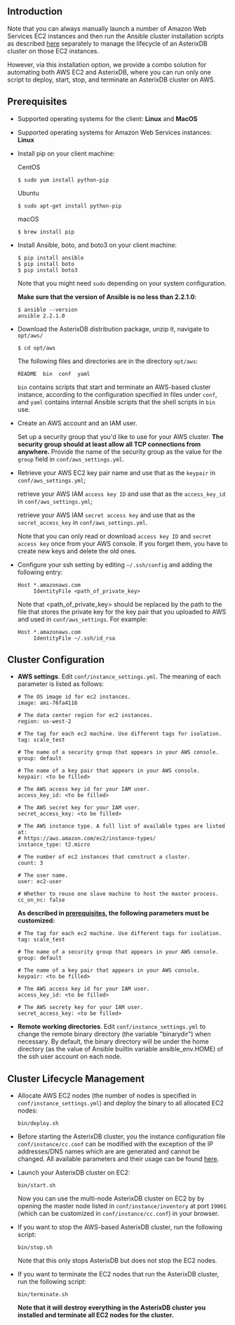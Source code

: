 <!--
 ! Licensed to the Apache Software Foundation (ASF) under one
 ! or more contributor license agreements.  See the NOTICE file
 ! distributed with this work for additional information
 ! regarding copyright ownership.  The ASF licenses this file
 ! to you under the Apache License, Version 2.0 (the
 ! "License"); you may not use this file except in compliance
 ! with the License.  You may obtain a copy of the License at
 !
 !   http://www.apache.org/licenses/LICENSE-2.0
 !
 ! Unless required by applicable law or agreed to in writing,
 ! software distributed under the License is distributed on an
 ! "AS IS" BASIS, WITHOUT WARRANTIES OR CONDITIONS OF ANY
 ! KIND, either express or implied.  See the License for the
 ! specific language governing permissions and limitations
 ! under the License.
 !-->

## <a id="Introduction">Introduction</a>
   Note that you can always manually launch a number of Amazon Web Services EC2 instances and then run the
   Ansible cluster installation scripts as described [here](ansible.html) separately to manage the
   lifecycle of an AsterixDB cluster on those EC2 instances.

   However, via this installation option, we provide a combo solution for automating both AWS EC2
   and AsterixDB, where you can run only one script to deploy, start, stop, and terminate
   an AsterixDB cluster on AWS.

## <a id="Prerequisites">Prerequisites</a>
  *  Supported operating systems for the client: **Linux** and **MacOS**

  *  Supported operating systems for Amazon Web Services instances: **Linux**

  *  Install pip on your client machine:

     CentOS

         $ sudo yum install python-pip

     Ubuntu

         $ sudo apt-get install python-pip

     macOS

         $ brew install pip

  *  Install Ansible, boto, and boto3 on your client machine:

         $ pip install ansible
         $ pip install boto
         $ pip install boto3

     Note that you might need `sudo` depending on your system configuration.

     **Make sure that the version of Ansible is no less than 2.2.1.0**:

         $ ansible --version
         ansible 2.2.1.0

  *  Download the AsterixDB distribution package, unzip it, navigate to `opt/aws/`

         $ cd opt/aws

     The following files and directories are in the directory `opt/aws`:

         README  bin  conf  yaml

     `bin` contains scripts that start and terminate an AWS-based cluster instance, according to the configuration
     specified in files under `conf`, and `yaml` contains internal Ansible scripts that the shell scripts in `bin` use.

  *  Create an AWS account and an IAM user.

     Set up a security group that you'd like to use for your AWS cluster.
     **The security group should at least allow all TCP connections from anywhere.**
     Provide the name of the security group as the value for the `group` field in `conf/aws_settings.yml`.

  *  Retrieve your AWS EC2 key pair name and use that as the `keypair` in `conf/aws_settings.yml`;

     retrieve your AWS IAM `access key ID` and use that as the `access_key_id` in `conf/aws_settings.yml`;

     retrieve your AWS IAM `secret access key` and use that as the `secret_access_key` in `conf/aws_settings.yml`.

     Note that you can only read or download `access key ID` and `secret access key` once from your AWS console.
     If you forget them, you have to create new keys and delete the old ones.

  *  Configure your ssh setting by editing `~/.ssh/config` and adding the following entry:

         Host *.amazonaws.com
              IdentityFile <path_of_private_key>

     Note that \<path_of_private_key\> should be replaced by the path to the file that stores the private key for the
     key pair that you uploaded to AWS and used in `conf/aws_settings`. For example:

         Host *.amazonaws.com
              IdentityFile ~/.ssh/id_rsa

## <a id="config">Cluster Configuration</a>
  *  **AWS settings**.  Edit `conf/instance_settings.yml`. The meaning of each parameter is listed as follows:

         # The OS image id for ec2 instances.
         image: ami-76fa4116

         # The data center region for ec2 instances.
         region: us-west-2

         # The tag for each ec2 machine. Use different tags for isolation.
         tag: scale_test

         # The name of a security group that appears in your AWS console.
         group: default

         # The name of a key pair that appears in your AWS console.
         keypair: <to be filled>

         # The AWS access key id for your IAM user.
         access_key_id: <to be filled>

         # The AWS secret key for your IAM user.
         secret_access_key: <to be filled>

         # The AWS instance type. A full list of available types are listed at:
         # https://aws.amazon.com/ec2/instance-types/
         instance_type: t2.micro

         # The number of ec2 instances that construct a cluster.
         count: 3

         # The user name.
         user: ec2-user

         # Whether to reuse one slave machine to host the master process.
         cc_on_nc: false

      **As described in [prerequisites](#Prerequisites), the following parameters must be customized:**

         # The tag for each ec2 machine. Use different tags for isolation.
         tag: scale_test

         # The name of a security group that appears in your AWS console.
         group: default

         # The name of a key pair that appears in your AWS console.
         keypair: <to be filled>

         # The AWS access key id for your IAM user.
         access_key_id: <to be filled>

         # The AWS secrety key for your IAM user.
         secret_access_key: <to be filled>

  *  **Remote working directories**. Edit `conf/instance_settings.yml` to change the remote binary directory
     (the variable "binarydir") when necessary. By default, the binary directory will be under the home directory
     (as the value of Ansible builtin variable ansible_env.HOME) of the ssh user account on each node.


## <a id="lifecycle">Cluster Lifecycle Management</a>
  *  Allocate AWS EC2 nodes (the number of nodes is specified in `conf/instance_settings.yml`)
     and deploy the binary to all allocated EC2 nodes:

         bin/deploy.sh

  *  Before starting the AsterixDB cluster, you the instance configuration file `conf/instance/cc.conf`
     can be modified with the exception of the IP addresses/DNS names which are are generated and cannot
     be changed. All available parameters and their usage can be found [here](ncservice.html#Parameters).

  *  Launch your AsterixDB cluster on EC2:

         bin/start.sh

     Now you can use the multi-node AsterixDB cluster on EC2 by by opening the master node
     listed in `conf/instance/inventory` at port `19001` (which can be customized in `conf/instance/cc.conf`)
     in your browser.

  *  If you want to stop the AWS-based AsterixDB cluster, run the following script:

         bin/stop.sh

     Note that this only stops AsterixDB but does not stop the EC2 nodes.

  *  If you want to terminate the EC2 nodes that run the AsterixDB cluster, run the following script:

         bin/terminate.sh

     **Note that it will destroy everything in the AsterixDB cluster you installed and terminate all EC2 nodes
     for the cluster.**
